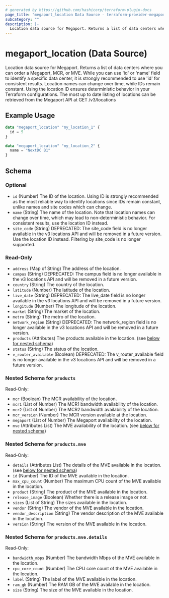 ```yaml
---
# generated by https://github.com/hashicorp/terraform-plugin-docs
page_title: "megaport_location Data Source - terraform-provider-megaport"
subcategory: ""
description: |-
  Location data source for Megaport. Returns a list of data centers where you can order a Megaport, MCR, or MVE. While you can use 'id' or 'name' field to identify a specific data center, it is strongly recommended to use 'id' for consistent results. Location names can change over time, while IDs remain constant. Using the location ID ensures deterministic behavior in your Terraform configurations. The most up to date listing of locations can be retrieved from the Megaport API at GET /v3/locations
---
```


# megaport_location (Data Source)

Location data source for Megaport. Returns a list of data centers where you can order a Megaport, MCR, or MVE. While you can use 'id' or 'name' field to identify a specific data center, it is strongly recommended to use 'id' for consistent results. Location names can change over time, while IDs remain constant. Using the location ID ensures deterministic behavior in your Terraform configurations. The most up to date listing of locations can be retrieved from the Megaport API at GET /v3/locations

## Example Usage

```terraform
data "megaport_location" "my_location_1" {
  id = 5
}

data "megaport_location" "my_location_2" {
  name = "NextDC B1"
}
```

<!-- schema generated by tfplugindocs -->
## Schema

### Optional

- `id` (Number) The ID of the location. Using ID is strongly recommended as the most reliable way to identify locations since IDs remain constant, unlike names and site codes which can change.
- `name` (String) The name of the location. Note that location names can change over time, which may lead to non-deterministic behavior. For consistent results, use the location ID instead.
- `site_code` (String) DEPRECATED: The site_code field is no longer available in the v3 locations API and will be removed in a future version. Use the location ID instead. Filtering by site_code is no longer supported.

### Read-Only

- `address` (Map of String) The address of the location.
- `campus` (String) DEPRECATED: The campus field is no longer available in the v3 locations API and will be removed in a future version.
- `country` (String) The country of the location.
- `latitude` (Number) The latitude of the location.
- `live_date` (String) DEPRECATED: The live_date field is no longer available in the v3 locations API and will be removed in a future version.
- `longitude` (Number) The longitude of the location.
- `market` (String) The market of the location.
- `metro` (String) The metro of the location.
- `network_region` (String) DEPRECATED: The network_region field is no longer available in the v3 locations API and will be removed in a future version.
- `products` (Attributes) The products available in the location. (see [below for nested schema](#nestedatt--products))
- `status` (String) The status of the location.
- `v_router_available` (Boolean) DEPRECATED: The v_router_available field is no longer available in the v3 locations API and will be removed in a future version.

<a id="nestedatt--products"></a>
### Nested Schema for `products`

Read-Only:

- `mcr` (Boolean) The MCR availability of the location.
- `mcr1` (List of Number) The MCR1 bandwidth availability of the location.
- `mcr2` (List of Number) The MCR2 bandwidth availability of the location.
- `mcr_version` (Number) The MCR version available at the location.
- `megaport` (List of Number) The Megaport availability of the location.
- `mve` (Attributes List) The MVE availability of the location. (see [below for nested schema](#nestedatt--products--mve))

<a id="nestedatt--products--mve"></a>
### Nested Schema for `products.mve`

Read-Only:

- `details` (Attributes List) The details of the MVE available in the location. (see [below for nested schema](#nestedatt--products--mve--details))
- `id` (Number) The ID of the MVE available in the location.
- `max_cpu_count` (Number) The maximum CPU count of the MVE available in the location.
- `product` (String) The product of the MVE available in the location.
- `release_image` (Boolean) Whether there is a release image or not.
- `sizes` (List of String) The sizes available in the location.
- `vendor` (String) The vendor of the MVE available in the location.
- `vendor_description` (String) The vendor description of the MVE available in the location.
- `version` (String) The version of the MVE available in the location.

<a id="nestedatt--products--mve--details"></a>
### Nested Schema for `products.mve.details`

Read-Only:

- `bandwidth_mbps` (Number) The bandwidth Mbps of the MVE available in the location.
- `cpu_core_count` (Number) The CPU core count of the MVE available in the location.
- `label` (String) The label of the MVE available in the location.
- `ram_gb` (Number) The RAM GB of the MVE available in the location.
- `size` (String) The size of the MVE available in the location.

